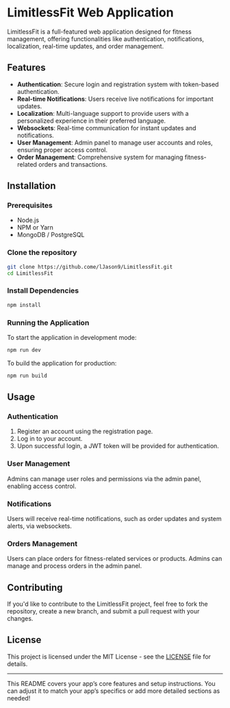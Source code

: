 # LimitlessFit Web Application

LimitlessFit is a full-featured web application designed for fitness management, offering functionalities like authentication, notifications, localization, real-time updates, and order management.

## Features

- **Authentication**: Secure login and registration system with token-based authentication.
- **Real-time Notifications**: Users receive live notifications for important updates.
- **Localization**: Multi-language support to provide users with a personalized experience in their preferred language.
- **Websockets**: Real-time communication for instant updates and notifications.
- **User Management**: Admin panel to manage user accounts and roles, ensuring proper access control.
- **Order Management**: Comprehensive system for managing fitness-related orders and transactions.

## Installation

### Prerequisites

- Node.js
- NPM or Yarn
- MongoDB / PostgreSQL

### Clone the repository

```bash
git clone https://github.come/lJason9/LimitlessFit.git
cd LimitlessFit
```

### Install Dependencies

```bash
npm install
```

### Running the Application

To start the application in development mode:

```bash
npm run dev
```

To build the application for production:

```bash
npm run build
```

## Usage

### Authentication

1. Register an account using the registration page.
2. Log in to your account.
3. Upon successful login, a JWT token will be provided for authentication.

### User Management

Admins can manage user roles and permissions via the admin panel, enabling access control.

### Notifications

Users will receive real-time notifications, such as order updates and system alerts, via websockets.

### Orders Management

Users can place orders for fitness-related services or products. Admins can manage and process orders in the admin panel.

## Contributing

If you'd like to contribute to the LimitlessFit project, feel free to fork the repository, create a new branch, and submit a pull request with your changes.

## License

This project is licensed under the MIT License - see the [LICENSE](LICENSE) file for details.

---

This README covers your app’s core features and setup instructions. You can adjust it to match your app’s specifics or add more detailed sections as needed!
